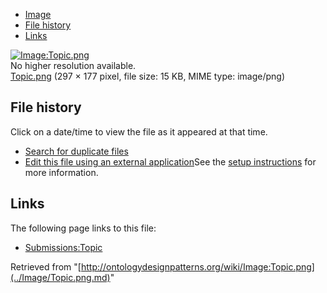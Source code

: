 * [Image](../Image/Topic.png.md#file)
* [File history](../Image/Topic.png.md#filehistory)
* [Links](../Image/Topic.png.md#filelinks)

[![Image:Topic.png](../../../images/a/a8/Topic.png)](../../../images/a/a8/Topic.png)  
No higher resolution available.  
[Topic.png](../../../images/a/a8/Topic.png)‎ (297 × 177 pixel, file size: 15 KB, MIME type: image/png)

## File history

Click on a date/time to view the file as it appeared at that time.



  
* [Search for duplicate files](http://ontologydesignpatterns.org/wiki/Special:FileDuplicateSearch/Topic.png "Special:FileDuplicateSearch/Topic.png")
* [Edit this file using an external application](http://ontologydesignpatterns.org/wiki/index.php?title=Image:Topic.png&action=edit&externaledit=true&mode=file "Image:Topic.png")See the [setup instructions](http://www.mediawiki.org/wiki/Manual:External_editors "http://www.mediawiki.org/wiki/Manual:External_editors") for more information.

## Links



The following page links to this file:


* [Submissions:Topic](../Submissions/Topic.md "Submissions:Topic")


Retrieved from "[http://ontologydesignpatterns.org/wiki/Image:Topic.png](../Image/Topic.png.md)"